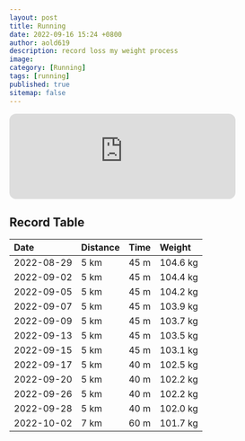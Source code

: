 ```yaml
---
layout: post
title: Running
date: 2022-09-16 15:24 +0800
author: aold619
description: record loss my weight process
image:
category: [Running]
tags: [running]
published: true
sitemap: false
---
```


<iframe style="border-radius:12px" src="https://open.spotify.com/embed/track/1WttHhgIl0N0vXZYrOxF0C?utm_source=generator&theme=0" width="80%" height="152" frameBorder="0" allowfullscreen="" allow="autoplay; clipboard-write; encrypted-media; fullscreen; picture-in-picture" loading="lazy"></iframe>

## Record Table

| Date       | Distance  | Time      | Weight   |
| :---       | :---      | :---      | :---     |
| 2022-08-29 | 5 km      | 45 m      | 104.6 kg |
| 2022-09-02 | 5 km      | 45 m      | 104.4 kg |
| 2022-09-05 | 5 km      | 45 m      | 104.2 kg |
| 2022-09-07 | 5 km      | 45 m      | 103.9 kg |
| 2022-09-09 | 5 km      | 45 m      | 103.7 kg |
| 2022-09-13 | 5 km      | 45 m      | 103.5 kg |
| 2022-09-15 | 5 km      | 45 m      | 103.1 kg |
| 2022-09-17 | 5 km      | 40 m      | 102.5 kg |
| 2022-09-20 | 5 km      | 40 m      | 102.2 kg |
| 2022-09-26 | 5 km      | 40 m      | 102.2 kg |
| 2022-09-28 | 5 km      | 40 m      | 102.0 kg |
| 2022-10-02 | 7 km      | 60 m      | 101.7 kg |
